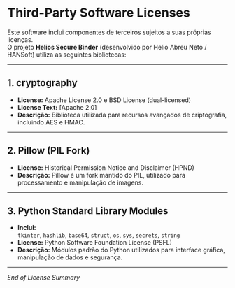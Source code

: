 # Third-Party Software Licenses

Este software inclui componentes de terceiros sujeitos a suas próprias licenças.  
O projeto **Helios Secure Binder** (desenvolvido por Helio Abreu Neto / HANSoft) utiliza as seguintes bibliotecas:

---

## 1. cryptography
- **License:** Apache License 2.0 e BSD License (dual-licensed)  
- **License Text:** [Apache 2.0]
- **Descrição:** Biblioteca utilizada para recursos avançados de criptografia, incluindo AES e HMAC.

---

## 2. Pillow (PIL Fork)
- **License:** Historical Permission Notice and Disclaimer (HPND)  
- **Descrição:** Pillow é um fork mantido do PIL, utilizado para processamento e manipulação de imagens.

---

## 3. Python Standard Library Modules
- **Inclui:**  
  `tkinter`, `hashlib`, `base64`, `struct`, `os`, `sys`, `secrets`, `string`  
- **License:** Python Software Foundation License (PSFL)  
- **Descrição:** Módulos padrão do Python utilizados para interface gráfica, manipulação de dados e segurança.

---

_End of License Summary_
